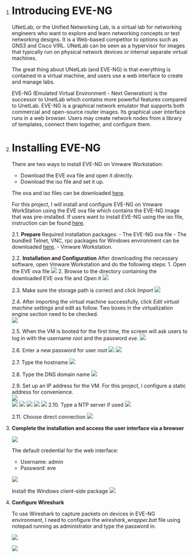1. # **Introducing EVE-NG**
    UNetLab, or the Unified Networking Lab, is a virtual lab for networking engineers who want to explore and learn networking concepts or test networking designs. It is a Web-based competitor to options such as GNS3 and Cisco VIRL. UNetLab can be seen as a hypervisor for images that typically run on physical network devices or internal separate virtual machines.

    The great thing about UNetLab (and EVE-NG) is that everything is contained in a virtual machine, and users use a web interface to create and manage labs.

    EVE-NG (Emulated Virtual Environment - Next Generation) is the successor to UnetLab which contains more powerful features compared to UnetLab. EVE-NG is a graphical network emulator that supports both commercial and open-source router images. Its graphical user interface runs in a web browser. Users may create network nodes from a library of templates, connect them together, and configure them.

1. # **Installing EVE-NG**

    There are two ways to install EVE-NG on Vmware Workstation:

    - Download the EVE ova file and open it directly.
    - Download the iso file and set it up.

    The ova and iso files can be downloaded [here](https://www.eve-ng.net/index.php/download/).

    For this project, I will install and configure EVE-NG on Vmware WorkStation using the EVE ova file which contains the EVE-NG image that was pre-installed. If users want to install EVE-NG using the iso file, instruction can be found [here](https://www.youtube.com/watch?v=Kxt5dvuAfNk).

    2.1. **Prepare**
    Required installation packages:
        - The EVE-NG ova file
        - The bundled Telnet, VNC, rpc packages for Windows environment can be downloaded [here](https://www.eve-ng.net/index.php/download/).
        - Vmware Workstation.

    2.2. **Installation and Configuration**
    After downloading the necessary software, open Vmware Workstation and do the following steps:
        1. Open the EVE ova file 
        ![](https://github.com/greenarrow2019/Ansible-Network-Automation/blob/master/images/1.png)
        2. Browse to the directory containing the downloaded EVE ova file and _Open_ it
        ![](https://github.com/greenarrow2019/Ansible-Network-Automation/blob/master/images/2.png)

    2.3. Make sure the storage path is correct and click _Import_
        ![](https://github.com/greenarrow2019/Ansible-Network-Automation/blob/master/images/3.png)

    2.4. After importing the virtual machine successfully, click _Edit virtual machine settings_ and edit as follow. Two boxes in the virtualization engine section need to be checked.             
        ![](https://github.com/greenarrow2019/Ansible-Network-Automation/blob/master/images/4.png)
    
    2.5. When the VM is booted for the first time, the screen will ask users to log in with the username _root_ and the password _eve_. 
        ![](https://github.com/greenarrow2019/Ansible-Network-Automation/blob/master/images/5.png)
    
    2.6. Enter a new password for user _root_ 
        ![](https://github.com/greenarrow2019/Ansible-Network-Automation/blob/master/images/6.png) 
        ![](https://github.com/greenarrow2019/Ansible-Network-Automation/blob/master/images/7.png)
    
    2.7. Type the hostname
        ![](https://github.com/greenarrow2019/Ansible-Network-Automation/blob/master/images/8.png)
    
    2.8. Type the DNS domain name 
        ![](https://github.com/greenarrow2019/Ansible-Network-Automation/blob/master/images/9.png)
    
    2.9. Set up an IP address for the VM. For this project, I configure a static address for convenience.                        
        ![](https://github.com/greenarrow2019/Ansible-Network-Automation/blob/master/images/10.png)          
        ![](https://github.com/greenarrow2019/Ansible-Network-Automation/blob/master/images/11.png) 
        ![](https://github.com/greenarrow2019/Ansible-Network-Automation/blob/master/images/12.png) 
        ![](https://github.com/greenarrow2019/Ansible-Network-Automation/blob/master/images/13.png) 
        ![](https://github.com/greenarrow2019/Ansible-Network-Automation/blob/master/images/14.png) 
        ![](https://github.com/greenarrow2019/Ansible-Network-Automation/blob/master/images/15.png)
    2.10. Type a NTP server if used 
        ![](https://github.com/greenarrow2019/Ansible-Network-Automation/blob/master/images/16.png)
    
    2.11. Choose direct connection 
        ![](https://github.com/greenarrow2019/Ansible-Network-Automation/blob/master/images/17.png)

  1. **Complete the installation and access the user interface via a browser**

        ![](https://github.com/greenarrow2019/Ansible-Network-Automation/blob/master/images/18.png)

        The default credential for the web interface:
        - Username: admin
        - Password: eve

        ![](https://github.com/greenarrow2019/Ansible-Network-Automation/blob/master/images/19.png)

        Install the Windows client-side package
        ![](https://github.com/greenarrow2019/Ansible-Network-Automation/blob/master/images/20.png)

  1. **Configure Wireshark**

        To use Wireshark to capture packets on devices in EVE-NG environment, I need to configure the _wireshark\_wrapper.bat_ file using notepad running as administrator and type the password in.

        ![](https://github.com/greenarrow2019/Ansible-Network-Automation/blob/master/images/21.png)

        ![](https://github.com/greenarrow2019/Ansible-Network-Automation/blob/master/images/22.png)

